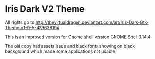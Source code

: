 # Iris Dark V2 Theme
All rights go to http://thevirtualdragon.deviantart.com/art/Iris-Dark-Gtk-Theme-v1-9-5-429628194

This is an improved version for Gnome shell version GNOME Shell 3.14.4

The old copy had assets issue and black fonts showing on black background which made some applications not usable

